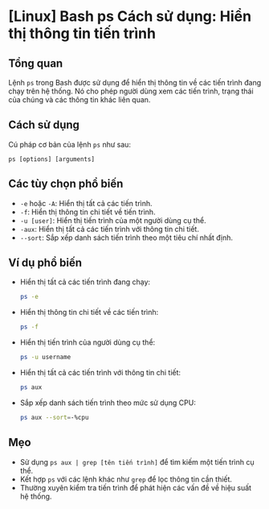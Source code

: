 # [Linux] Bash ps Cách sử dụng: Hiển thị thông tin tiến trình

## Tổng quan
Lệnh `ps` trong Bash được sử dụng để hiển thị thông tin về các tiến trình đang chạy trên hệ thống. Nó cho phép người dùng xem các tiến trình, trạng thái của chúng và các thông tin khác liên quan.

## Cách sử dụng
Cú pháp cơ bản của lệnh `ps` như sau:
```
ps [options] [arguments]
```

## Các tùy chọn phổ biến
- `-e` hoặc `-A`: Hiển thị tất cả các tiến trình.
- `-f`: Hiển thị thông tin chi tiết về tiến trình.
- `-u [user]`: Hiển thị tiến trình của một người dùng cụ thể.
- `-aux`: Hiển thị tất cả các tiến trình với thông tin chi tiết.
- `--sort`: Sắp xếp danh sách tiến trình theo một tiêu chí nhất định.

## Ví dụ phổ biến
- Hiển thị tất cả các tiến trình đang chạy:
  ```bash
  ps -e
  ```

- Hiển thị thông tin chi tiết về các tiến trình:
  ```bash
  ps -f
  ```

- Hiển thị tiến trình của người dùng cụ thể:
  ```bash
  ps -u username
  ```

- Hiển thị tất cả các tiến trình với thông tin chi tiết:
  ```bash
  ps aux
  ```

- Sắp xếp danh sách tiến trình theo mức sử dụng CPU:
  ```bash
  ps aux --sort=-%cpu
  ```

## Mẹo
- Sử dụng `ps aux | grep [tên tiến trình]` để tìm kiếm một tiến trình cụ thể.
- Kết hợp `ps` với các lệnh khác như `grep` để lọc thông tin cần thiết.
- Thường xuyên kiểm tra tiến trình để phát hiện các vấn đề về hiệu suất hệ thống.